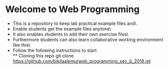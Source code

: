 # Welcome to Web Programming
* This is a repository to keep lab practical example files and\
* Enable students get the example files anytime\
* It also enables students to add their own exercise files\ 
* Furthermore students can also learn collaborative working environment like this\
* Follow the following instructions to start\
** Cloning this repo 
 git clone https://github.com/bikilaalemu/web_programming_sec_b_2018.git 
